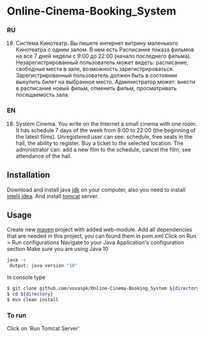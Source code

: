 # Online-Cinema-Booking_System
### RU
18. Система Кинотеатр. 
Вы пишете интернет витрину маленького Кинотеатра с одним залом. 
В нем есть Расписание показа фильмов на все 7 дней недели с 9:00 до 22:00 (начало последнего фильма).
Незарегистрированный пользователь может видеть: расписание, свободные места в зале, возможность зарегистрироваться.
Зарегистрированный пользователь должен быть в состоянии выкупить билет на выбранное место.
Администратор может: внести в расписание новый фильм, отменить фильм, просматривать посещаемость зала.

### EN
18. System Cinema.
You write on the Internet a small cinema with one room.
It has schedule 7 days of the week from 9:00 to 22:00 (the beginning of the latest films).
Unregistered user can see: schedule, free seats in the hall, the ability to register.
Buy a ticket to the selected location.
The administrator can: add a new film to the schedule, cancel the film, see attendance of the hall.

## Installation
Download and install java [jdk](https://www.java.com/en/download/) on your computer,
also you need to install [intelij idea](https://www.jetbrains.com/idea/).
And install [tomcat](https://tomcat.apache.org/download-90.cgi) server.


## Usage
Create new [maven](https://maven.apache.org/) project with added web-module.
Add all dependencies that are needed in this project, you can found them in pom.xml
Click on Run > Run configurations
Navigate to your Java Application's configuration section
Make sure you are using Java 10
```bash
java -v
 Output: java version "10"
```
In console type
```bash
$ git clone github.com/vovaspk/Online-Cinema-Booking_System ${directory}
$ cd ${directory}
$ mvn clean install
```
### To run
Click on 'Run Tomcat Server'



